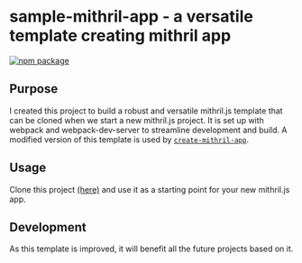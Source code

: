 # sample-mithril-app - a versatile template creating mithril app
[![npm package](https://nodei.co/npm/sample-mithril-app.png?downloads=true&downloadRank=true&stars=true)](https://nodei.co/npm/sample-mithril-app/)


## Purpose

I created this project to build a robust and versatile mithril.js template that can be cloned when we start a new mithril.js project. It is set up with webpack and webpack-dev-server to streamline development and build. A modified version of this template is used by [`create-mithril-app`](https://www.npmjs.com/package/create-mithril-app).


## Usage

Clone this project [(here)](https://github.com/johnfliu818/sample-mithril-app.git) and use it as a starting point for your new mithril.js app.

## Development

As this template is improved, it will benefit all the future projects based on it.
